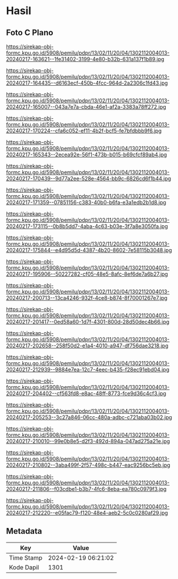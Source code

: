 # Hasil

## Foto C Plano

https://sirekap-obj-formc.kpu.go.id/5908/pemilu/pdpr/13/02/11/20/04/1302112004013-20240217-163621--1fe31402-3199-4e80-b32b-631a137f1b89.jpg

https://sirekap-obj-formc.kpu.go.id/5908/pemilu/pdpr/13/02/11/20/04/1302112004013-20240217-164435--d6163ecf-450b-4fcc-964d-2a2306c1fd43.jpg

https://sirekap-obj-formc.kpu.go.id/5908/pemilu/pdpr/13/02/11/20/04/1302112004013-20240217-165007--043a7e7a-cbda-46e1-af2a-3383a78ff272.jpg

https://sirekap-obj-formc.kpu.go.id/5908/pemilu/pdpr/13/02/11/20/04/1302112004013-20240217-170224--cfa6c052-ef11-4b2f-bcf5-fe7bfdbbb9f6.jpg

https://sirekap-obj-formc.kpu.go.id/5908/pemilu/pdpr/13/02/11/20/04/1302112004013-20240217-165343--2ecea92e-56f1-473b-b015-b69cfcf89ab4.jpg

https://sirekap-obj-formc.kpu.go.id/5908/pemilu/pdpr/13/02/11/20/04/1302112004013-20240217-170439--9d77a2ee-528e-4564-bb9c-6826cd6f1b44.jpg

https://sirekap-obj-formc.kpu.go.id/5908/pemilu/pdpr/13/02/11/20/04/1302112004013-20240217-171359--07851156-c383-40b0-b6fa-e3a1edb2b1d8.jpg

https://sirekap-obj-formc.kpu.go.id/5908/pemilu/pdpr/13/02/11/20/04/1302112004013-20240217-173115--0b8b5dd7-4aba-4c63-b03e-3f7a8e3050fa.jpg

https://sirekap-obj-formc.kpu.go.id/5908/pemilu/pdpr/13/02/11/20/04/1302112004013-20240217-175844--e4d95d5d-4387-4b20-8602-7e58115b3048.jpg

https://sirekap-obj-formc.kpu.go.id/5908/pemilu/pdpr/13/02/11/20/04/1302112004013-20240217-195906--50227282-cf05-48e5-8afc-8ef6de7a6b27.jpg

https://sirekap-obj-formc.kpu.go.id/5908/pemilu/pdpr/13/02/11/20/04/1302112004013-20240217-200713--13ca4246-932f-4ce8-b874-8f70001267e7.jpg

https://sirekap-obj-formc.kpu.go.id/5908/pemilu/pdpr/13/02/11/20/04/1302112004013-20240217-201417--0ed58a60-1d7f-4301-800d-28d50dec4b66.jpg

https://sirekap-obj-formc.kpu.go.id/5908/pemilu/pdpr/13/02/11/20/04/1302112004013-20240217-202658--258f50d2-e1a4-4010-a947-df756dae3218.jpg

https://sirekap-obj-formc.kpu.go.id/5908/pemilu/pdpr/13/02/11/20/04/1302112004013-20240217-212939--9884e7ea-12c7-4eec-b435-f28ec91ebd04.jpg

https://sirekap-obj-formc.kpu.go.id/5908/pemilu/pdpr/13/02/11/20/04/1302112004013-20240217-204402--cf563fd8-e8ac-48ff-8773-fce9d36c4cf3.jpg

https://sirekap-obj-formc.kpu.go.id/5908/pemilu/pdpr/13/02/11/20/04/1302112004013-20240217-205253--3c27a846-06cc-480a-adbc-c721aba03b02.jpg

https://sirekap-obj-formc.kpu.go.id/5908/pemilu/pdpr/13/02/11/20/04/1302112004013-20240217-210010--99e0b8e5-d2f3-492d-894a-047ad275a21e.jpg

https://sirekap-obj-formc.kpu.go.id/5908/pemilu/pdpr/13/02/11/20/04/1302112004013-20240217-210802--3aba499f-2f57-498c-b447-eac9256bc5eb.jpg

https://sirekap-obj-formc.kpu.go.id/5908/pemilu/pdpr/13/02/11/20/04/1302112004013-20240217-211806--f03cdbe1-b3b7-4fc6-8eba-ea780c0979f3.jpg

https://sirekap-obj-formc.kpu.go.id/5908/pemilu/pdpr/13/02/11/20/04/1302112004013-20240217-212220--e05fac79-f120-48e4-aeb2-5c0c0280af29.jpg


## Metadata

| Key        | Value               |
| ---------- | ------------------- |
| Time Stamp | 2024-02-19 06:21:02 |
| Kode Dapil | 1301                |



